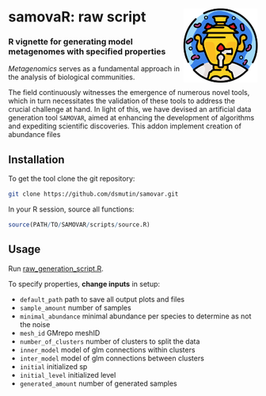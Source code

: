 # samovaR: raw script <a href=""><img src="additional/Logo_SAMOVAR_pprpl.png" align="right" width="150" ></a> 
### R vignette for generating model metagenomes with specified properties

*Metagenomics* serves as a fundamental approach in the analysis of biological communities. 

The field continuously witnesses the emergence of numerous novel tools, which in turn necessitates the validation of these tools to address the crucial challenge at hand. In light of this, we have devised an artificial data generation tool `SAMOVAR`, aimed at enhancing the development of algorithms and expediting scientific discoveries. This addon implement creation of abundance files 


## Installation

To get the tool clone the git repository:
```bash
git clone https://github.com/dsmutin/samovar.git
```

In your R session, source all functions:

```R
source(PATH/TO/SAMOVAR/scripts/source.R)
```


## Usage

Run <a href ="raw_generation_script.R">raw_generation_script.R</a>. 

To specify properties, **change inputs** in setup:
- `default_path` path to save all output plots and files
- `sample_amount` number of samples
- `minimal_abundance` minimal abundance per species to determine as not the noise
- `mesh_id` GMrepo meshID
- `number_of_clusters` number of clusters to split the data
- `inner_model` model of glm connections within clusters
- `inter_model` model of glm connections between clusters
- `initial` initialized sp
- `initial_level` initialized level
- `generated_amount` number of generated samples
